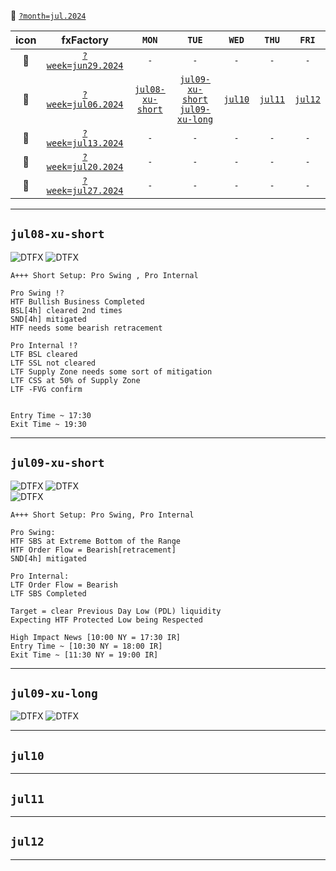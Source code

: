:file_folder: [`?month=jul.2024`](https://www.forexfactory.com/calendar?month=jul.2024)  
<!-- -------------------------------------------------------------------------------------------------------------------------------------------------------- -->
| icon | fxFactory | `MON` | `TUE` | `WED` | `THU` | `FRI` |
| :---: | :---: | :---: | :---: | :---: | :---: | :---: |
| :notebook: | [`?week=jun29.2024`](https://www.forexfactory.com/calendar?week=jun29.2024) | `-` | `-` | `-` | `-` | `-` |
| :notebook: | [`?week=jul06.2024`](https://www.forexfactory.com/calendar?week=jul06.2024) | [`jul08-xu-short`](#jul08-xu-short) | [`jul09-xu-short`](#jul09-xu-short) [`jul09-xu-long`](#jul09-xu-long) | [`jul10`](#jul10) | [`jul11`](#jul11) | [`jul12`](#jul12) |
| :notebook: | [`?week=jul13.2024`](https://www.forexfactory.com/calendar?week=jul13.2024) | `-` | `-` | `-` | `-` | `-` |
| :notebook: | [`?week=jul20.2024`](https://www.forexfactory.com/calendar?week=jul20.2024) | `-` | `-` | `-` | `-` | `-` |
| :notebook: | [`?week=jul27.2024`](https://www.forexfactory.com/calendar?week=jul27.2024) | `-` | `-` | `-` | `-` | `-` |
<!-- -------------------------------------------------------------------------------------------------------------------------------------------------------- -->
___
## `jul08-xu-short`
![DTFX](https://www.tradingview.com/x/jfaWfYyg/ "DTFX")
![DTFX](https://www.tradingview.com/x/0UZLEF2Z/ "DTFX")

```
A+++ Short Setup: Pro Swing , Pro Internal

Pro Swing !?
HTF Bullish Business Completed
BSL[4h] cleared 2nd times
SND[4h] mitigated
HTF needs some bearish retracement

Pro Internal !?
LTF BSL cleared
LTF SSL not cleared
LTF Supply Zone needs some sort of mitigation
LTF CSS at 50% of Supply Zone
LTF -FVG confirm


Entry Time ~ 17:30
Exit Time ~ 19:30
```
<!-- -------------------------------------------------------------------------------------------------------------------------------------------------------- -->
___
## `jul09-xu-short`
![DTFX](https://www.tradingview.com/x/o481DGZJ/ "DTFX")
![DTFX](https://www.tradingview.com/x/mWprjSW6/ "DTFX")  
![DTFX](https://www.tradingview.com/x/2yW54mTW/ "DTFX")  

```
A+++ Short Setup: Pro Swing, Pro Internal

Pro Swing:
HTF SBS at Extreme Bottom of the Range
HTF Order Flow = Bearish[retracement]
SND[4h] mitigated

Pro Internal:
LTF Order Flow = Bearish
LTF SBS Completed 

Target = clear Previous Day Low (PDL) liquidity
Expecting HTF Protected Low being Respected

High Impact News [10:00 NY = 17:30 IR]
Entry Time ~ [10:30 NY = 18:00 IR] 
Exit Time ~ [11:30 NY = 19:00 IR]
```
<!-- -------------------------------------------------------------------------------------------------------------------------------------------------------- -->
___
## `jul09-xu-long`
![DTFX](https://www.tradingview.com/x/6pQvgWd6/ "DTFX")
![DTFX](https://www.tradingview.com/x/vczSR5q0/ "DTFX")

___
## `jul10`
<!-- -------------------------------------------------------------------------------------------------------------------------------------------------------- -->
___
## `jul11`
<!-- -------------------------------------------------------------------------------------------------------------------------------------------------------- -->
___
## `jul12`
<!-- -------------------------------------------------------------------------------------------------------------------------------------------------------- -->
___




<!--
## `jul08`
| 🟡 `How to hunt huge moves using HTF analysis` |
| :--- |
| ![DTFX](https://www.tradingview.com/x/UewE6cRf/ "DTFX") |
| ![DTFX](https://www.tradingview.com/x/MPj9uHPA/ "DTFX") |
| ![DTFX](https://www.tradingview.com/x/l1ZHg04x/ "DTFX") |
| ![DTFX](https://www.tradingview.com/x/E43R7jC4/ "DTFX") |
| ![DTFX](https://www.tradingview.com/x/DSVOWeKZ/ "DTFX") |
| ![DTFX](https://www.tradingview.com/x/BKGW8AjK/ "DTFX") |
| ![DTFX](https://www.tradingview.com/x/LJY5nW4R/ "DTFX") |
| ![DTFX](https://www.tradingview.com/x/go8eaYDf/ "DTFX") |
| ![DTFX](https://www.tradingview.com/x/ii3ibV0b/ "DTFX") |
| ![DTFX](https://www.tradingview.com/x/bv1Bds23/ "DTFX") |
-->
